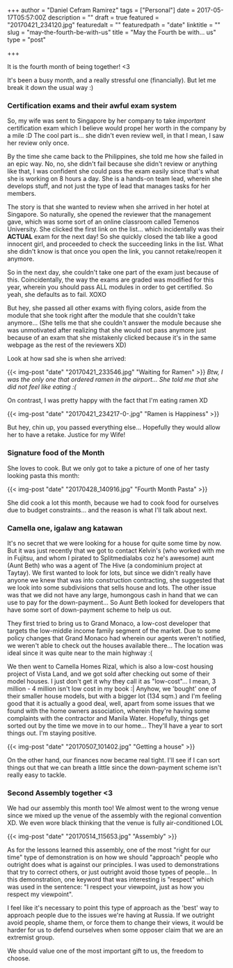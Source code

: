+++
author = "Daniel Cefram Ramirez"
tags = ["Personal"]
date = 2017-05-17T05:57:00Z
description = ""
draft = true
featured = "20170421_234120.jpg"
featuredalt = ""
featuredpath = "date"
linktitle = ""
slug = "may-the-fourth-be-with-us"
title = "May the Fourth be with... us"
type = "post"

+++

It is the fourth month of being together! <3

It's been a busy month, and a really stressful one (financially). But let me break it down the usual way :)

### Certification exams and their awful exam system

So, my wife was sent to Singapore by her company to take _important_ certification exam which I believe would propel her worth in the company by a mile :D The cool part is... she didn't even review well, in that I mean, I saw her review only once.

By the time she came back to the Philippines, she told me how she failed in an epic way. No, no, she didn't fail because she didn't review or anything like that, I was confident she could pass the exam easily since that's what she is working on 8 hours a day. She is a hands-on team lead, wherein she develops stuff, and not just the type of lead that manages tasks for her members.

The story is that she wanted to review when she arrived in her hotel at Singapore. So naturally, she opened the reviewer that the management gave, which was some sort of an online classroom called Temenos University. She clicked the first link on the list... which incidentally was their **ACTUAL** exam for the next day! So she quickly closed the tab like a good innocent girl, and proceeded to check the succeeding links in the list. What she didn't know is that once you open the link, you cannot retake/reopen it anymore.

So in the next day, she couldn't take one part of the exam just because of this. Coincidentally, the way the exams are graded was modified for this year, wherein you should pass ALL modules in order to get certified. So yeah, she defaults as to fail. XOXO

But hey, she passed all other exams with flying colors, aside from the module that she took right after the module that she couldn't take anymore... (She tells me that she couldn't answer the module because she was unmotivated after realizing that she would not pass anymore just because of an exam that she mistakenly clicked because it's in the same webpage as the rest of the reviewers XD)

Look at how sad she is when she arrived:

{{< img-post "date" "20170421_233546.jpg" "Waiting for Ramen" >}}
_Btw, I was the only one that ordered ramen in the airport... She told me that she did not feel like eating :(_

On contrast, I was pretty happy with the fact that I'm eating ramen XD

{{< img-post "date" "20170421_234217-0-.jpg" "Ramen is Happiness" >}}

But hey, chin up, you passed everything else... Hopefully they would allow her to have a retake. Justice for my Wife!

### Signature food of the Month

She loves to cook. But we only got to take a picture of one of her tasty looking pasta this month:

{{< img-post "date" "20170428_140916.jpg" "Fourth Month Pasta" >}}

She did cook a lot this month, because we had to cook food for ourselves due to budget constraints... and the reason is what I'll talk about next.

### Camella one, igalaw ang katawan

It's no secret that we were looking for a house for quite some time by now. But it was just recently that we got to contact Kelvin's (who worked with me in Fujitsu, and whom I pirated to Splitmedialabs coz he's awesome) aunt (Aunt Beth) who was a agent of The Hive (a condominium project at Taytay). We first wanted to look for lots, but since we didn't really have anyone we knew that was into construction contracting, she suggested that we look into some subdivisions that sells house and lots. The other issue was that we did not have any large, humongous cash in hand that we can use to pay for the down-payment... So Aunt Beth looked for developers that have some sort of down-payment scheme to help us out.

They first tried to bring us to Grand Monaco, a low-cost developer that targets the low-middle income family segment of the market. Due to some policy changes that Grand Monaco had wherein our agents weren't notified, we weren't able to check out the houses available there... The location was ideal since it was quite near to the main highway :(

We then went to Camella Homes Rizal, which is also a low-cost housing project of Vista Land, and we got sold after checking out some of their model houses. I just don't get it why they call it as "low-cost"... I mean, 3 million - 4 million isn't low cost in my book :| Anyhow, we 'bought' one of their smaller house models, but with a bigger lot (134 sqm.) and I'm feeling good that it is actually a good deal, well, apart from some issues that we found with the home owners association, wherein they're having some complaints with the contractor and Manila Water. Hopefully, things get sorted out by the time we move in to our home... They'll have a year to sort things out. I'm staying positive.

{{< img-post "date" "20170507_101402.jpg" "Getting a house" >}}

On the other hand, our finances now became real tight. I'll see if I can sort things out that we can breath a little since the down-payment scheme isn't really easy to tackle.

### Second Assembly together <3

We had our assembly this month too! We almost went to the wrong venue since we mixed up the venue of the assembly with the regional convention XD. We even wore black thinking that the venue is fully air-conditioned LOL

{{< img-post "date" "20170514_115653.jpg" "Assembly" >}}

As for the lessons learned this assembly, one of the most "right for our time" type of demonstration is on how we should "approach" people who outright does what is against our principles. I was used to demonstrations that try to correct others, or just outright avoid those types of people... In this demonstration, one keyword that was interesting is "respect" which was used in the sentence: "I respect your viewpoint, just as how you respect my viewpoint".

I feel like it's necessary to point this type of approach as the 'best' way to approach people due to the issues we're having at Russia. If we outright avoid people, shame them, or force them to change their views, it would be harder for us to defend ourselves when some opposer claim that we are an extremist group.

We should value one of the most important gift to us, the freedom to choose.
